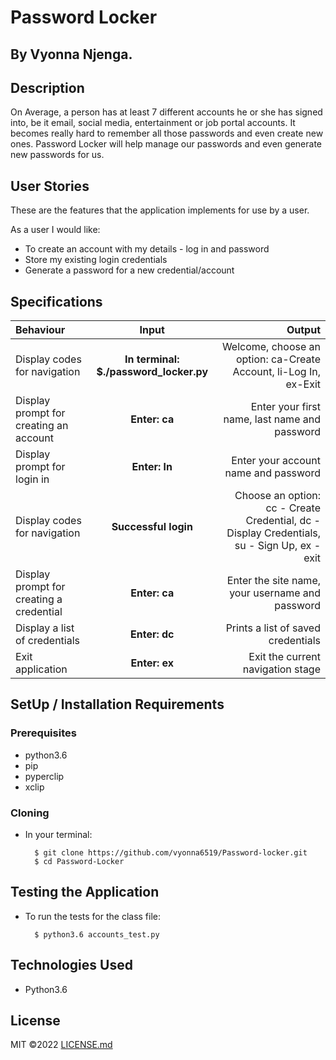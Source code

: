 # Password Locker

## By Vyonna Njenga.

## Description
On Average, a person has at least 7 different accounts he or she has signed into, be it email, social media, entertainment or job portal accounts.
It becomes really hard to remember all those passwords and even create new ones.
Password Locker will help manage our passwords and even generate new passwords for us.

## User Stories
These are the features that the application implements for use by a user.

As a user I would like:
* To create an account with my details - log in and password
* Store my existing login credentials
* Generate a password for a new credential/account

## Specifications
| Behaviour | Input | Output |
| :---------------- | :---------------: | ------------------: |
| Display codes for navigation | **In terminal: $./password_locker.py** | Welcome, choose an option: ca-Create Account, li-Log In, ex-Exit |
| Display prompt for creating an account | **Enter: ca** | Enter your first name, last name and password |
| Display prompt for login in | **Enter: ln** | Enter your account name and password |
| Display codes for navigation | **Successful login** | Choose an option: cc - Create Credential, dc - Display Credentials, su - Sign Up, ex - exit |
| Display prompt for creating a credential | **Enter: ca** | Enter the site name, your username and password |
| Display a list of credentials | **Enter: dc** | Prints a list of saved credentials |
| Exit application | **Enter: ex** | Exit the current navigation stage |

## SetUp / Installation Requirements
### Prerequisites
* python3.6
* pip
* pyperclip
* xclip

### Cloning
* In your terminal:
        
        $ git clone https://github.com/vyonna6519/Password-locker.git
        $ cd Password-Locker
        
## Testing the Application
* To run the tests for the class file:

        $ python3.6 accounts_test.py
        
## Technologies Used
* Python3.6

## License
MIT &copy;2022 [LICENSE.md]()
